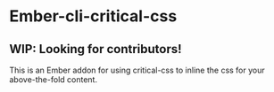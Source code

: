 # Ember-cli-critical-css

## WIP: Looking for contributors!

This is an Ember addon for using critical-css to inline the css for your
above-the-fold content.
